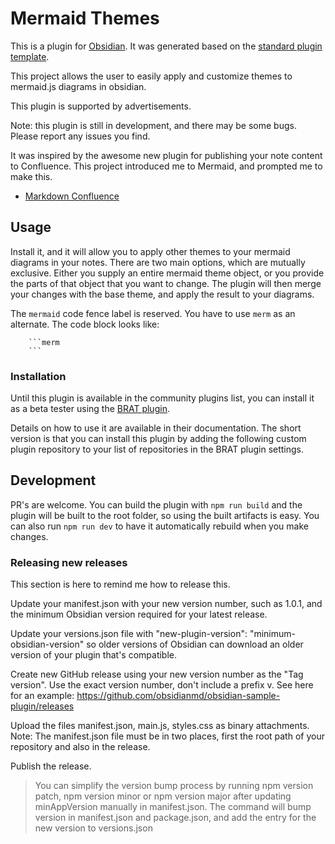# Mermaid Themes

This is a plugin for [Obsidian](https://obsidian.md). It was generated based on the [standard plugin template](https://github.com/obsidianmd/obsidian-sample-plugin).

This project allows the user to easily apply and customize themes to mermaid.js diagrams in obsidian.

This plugin is supported by advertisements.

Note: this plugin is still in development, and there may be some bugs. Please report any issues you find.

It was inspired by the awesome new plugin for publishing your note content to Confluence. This project introduced me to Mermaid, and prompted me to make this.

-   [Markdown Confluence](https://github.com/markdown-confluence/markdown-confluence)

## Usage

Install it, and it will allow you to apply other themes to your mermaid diagrams in your notes. There are two main options, which are mutually exclusive. Either you supply an entire mermaid theme object, or you provide the parts of that object that you want to change. The plugin will then merge your changes with the base theme, and apply the result to your diagrams.

The `mermaid` code fence label is reserved. You have to use `merm` as an alternate. The code block looks like:

        ```merm
        ```

### Installation

Until this plugin is available in the community plugins list, you can install it as a beta tester using the [BRAT plugin](https://github.com/TfTHacker/obsidian42-brat).

Details on how to use it are available in their documentation. The short version is that you can install this plugin by adding the following custom plugin repository to your list of repositories in the BRAT plugin settings.

## Development

PR's are welcome. You can build the plugin with `npm run build` and the plugin will be built to the root folder, so using the built artifacts is easy. You can also run `npm run dev` to have it automatically rebuild when you make changes.

### Releasing new releases

This section is here to remind me how to release this.

Update your manifest.json with your new version number, such as 1.0.1, and the minimum Obsidian version required for your latest release.

Update your versions.json file with "new-plugin-version": "minimum-obsidian-version" so older versions of Obsidian can download an older version of your plugin that's compatible.

Create new GitHub release using your new version number as the "Tag version". Use the exact version number, don't include a prefix v. See here for an example: https://github.com/obsidianmd/obsidian-sample-plugin/releases

Upload the files manifest.json, main.js, styles.css as binary attachments. Note: The manifest.json file must be in two places, first the root path of your repository and also in the release.

Publish the release.

> You can simplify the version bump process by running npm version patch, npm version minor or npm version major after updating minAppVersion manually in manifest.json. The command will bump version in manifest.json and package.json, and add the entry for the new version to versions.json
